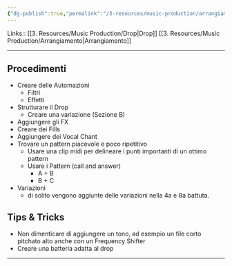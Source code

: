 ```yaml
---
{"dg-publish":true,"permalink":"/3-resources/music-production/arrangiamento-drop/"}
---
```


Links:: [[3. Resources/Music Production/Drop\|Drop]] [[3. Resources/Music Production/Arrangiamento\|Arrangiamento]]

---

## Procedimenti

- Creare delle Automazioni
	- Filtri
	- Effetti
- Strutturare il Drop
	- Creare una variazione (Sezione B)
- Aggiungere gli FX
- Creare dei Fills
- Aggiungere dei Vocal Chant
- Trovare un pattern piacevole e poco ripetitivo
	- Usare una clip midi per delineare i punti importanti di un ottimo pattern
	- Usare i Pattern (call and answer)
		- A + B 
		- B + C 
- Variazioni
	- di solito vengono aggiunte delle variazioni nella 4a e 8a battuta.



## Tips & Tricks

- Non dimenticare di aggiungere un tono, ad esempio un file corto pitchato alto anche con un Frequency Shifter
- Creare una batteria adatta al drop


---


